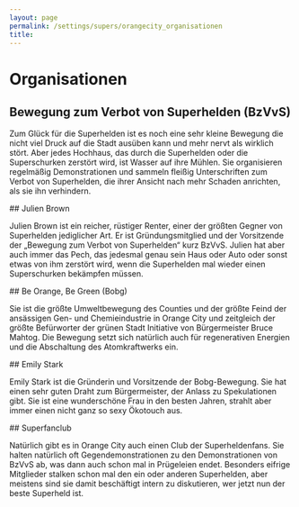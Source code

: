 ```yaml
---
layout: page
permalink: /settings/supers/orangecity_organisationen
title: 
---
```


# Organisationen

## Bewegung zum Verbot von Superhelden (BzVvS)

Zum Glück für die Superhelden ist es noch eine sehr kleine Bewegung die nicht viel Druck auf die Stadt ausüben kann und mehr nervt als wirklich stört. Aber jedes Hochhaus, das durch die Superhelden oder die Superschurken zerstört wird, ist Wasser auf ihre Mühlen. Sie organisieren regelmäßig Demonstrationen und sammeln fleißig Unterschriften zum Verbot von Superhelden, die ihrer Ansicht nach mehr Schaden anrichten, als sie ihn verhindern.

<div class="hinweis">
## Julien Brown

Julien Brown ist ein reicher, rüstiger Renter, einer der größten Gegner von Superhelden jediglicher Art. Er ist Gründungsmitglied und der Vorsitzende der &bdquo;Bewegung zum Verbot von Superhelden&ldquo; kurz BzVvS. Julien hat aber auch immer das Pech, das jedesmal genau sein Haus oder Auto oder sonst etwas von ihm zerstört wird, wenn die Superhelden mal wieder einen Superschurken bekämpfen müssen.

</div>
## Be Orange, Be Green (Bobg)

Sie ist die größte Umweltbewegung des Counties und der größte Feind der ansässigen Gen- und Chemieindustrie in Orange City und zeitgleich der größte Befürworter der grünen Stadt Initiative von Bürgermeister Bruce Mahtog. Die Bewegung setzt sich natürlich auch für regenerativen Energien und die Abschaltung des Atomkraftwerks ein.

<div class="hinweis">
## Emily Stark

Emily Stark ist die Gründerin und Vorsitzende der Bobg-Bewegung. Sie hat einen sehr guten Draht zum Bürgermeister, der Anlass zu Spekulationen gibt. Sie ist eine wunderschöne Frau in den besten Jahren, strahlt aber immer einen nicht ganz so sexy Ökotouch aus.

</div>
## Superfanclub

Natürlich gibt es in Orange City auch einen Club der Superheldenfans. Sie halten natürlich oft Gegendemonstrationen zu den Demonstrationen von BzVvS ab, was dann auch schon mal in Prügeleien endet. Besonders eifrige Mitglieder stalken schon mal den ein oder anderen Superhelden, aber meistens sind sie damit beschäftigt intern zu diskutieren, wer jetzt nun der beste Superheld ist.

